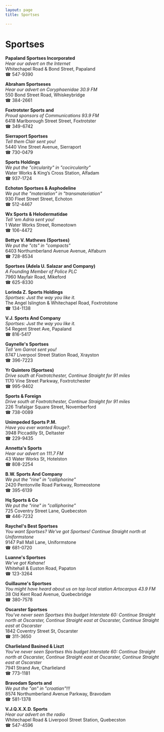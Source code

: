 ```yaml
---
layout: page 
title: Sportses

---
```



# Sportses


 **Papaland Sportses Incorporated**  
_Hear our advert on the Internet_  
Whitechapel Road & Bond Street, Papaland  
☎ 547-9390

**Abraham Sportseses**  
_Hear our advert on Coryphaenidae 30.9 FM_  
550 Bond Street Road, Whiskeybridge  
☎ 384-2661

**Foxtrotster Sports and**  
_Proud sponsors of Communications 93.9 FM_  
6418 Marlborough Street Street, Foxtrotster  
☎ 349-6742

**Sierraport Sportses**  
_Tell them Clair sent you!_  
5440 Vine Street Avenue, Sierraport  
☎ 730-0479

**Sports Holdings**  
_We put the "circularity" in "cocircularity"_  
Water Works & King’s Cross Station, Alfadam  
☎ 937-1724

**Echoton Sportses & Asphodeline**  
_We put the "materiation" in "transmateriation"_  
930 Fleet Street Street, Echoton  
☎ 512-4467

**Wx Sports & Helodermatidae**  
_Tell 'em Adria sent you!_  
1 Water Works Street, Romeotown  
☎ 106-4472

**Bettye V. Mathews (Sportses)**  
_We put the "cts" in "compacts"_  
6403 Northumberland Avenue Avenue, Alfaburn  
☎ 728-8534

**Sportses (Adela U. Salazar and Company)**  
_A Founding Member of Police PLC_  
7960 Mayfair Road, Mikeford  
☎ 625-8330

**Lorinda Z. Sports Holdings**  
_Sportses: Just the way you like it._  
The Angel Islington & Whitechapel Road, Foxtrotstone  
☎ 134-1138

**V.J. Sports And Company**  
_Sportses: Just the way you like it._  
54 Regent Street Ave, Papaland  
☎ 816-5417

**Gaynelle's Sportses**  
_Tell 'em Garrot sent you!_  
8747 Liverpool Street Station Road, Xrayston  
☎ 396-7223

**Yr Quintero (Sportses)**  
_Drive south at Foxtrotchester, Continue Straight for 91 miles_  
1170 Vine Street Parkway, Foxtrotchester  
☎ 995-9402

**Sports & Foreign**  
_Drive south at Foxtrotchester, Continue Straight for 91 miles_  
226 Trafalgar Square Street, Novemberford  
☎ 738-0089

**Unimpeded Sports P.M.**  
_Have you ever wanted Rouge?._  
3948 Piccadilly St, Deltaster  
☎ 229-9435

**Annetta's Sports**  
_Hear our advert on 111.7 FM_  
43 Water Works St, Hotelston  
☎ 808-2254

**B.W. Sports And Company**  
_We put the "rine" in "calliphorine"_  
2420 Pentonville Road Parkway, Romeostone  
☎ 395-6139

**Hq Sports & Co**  
_We put the "rine" in "calliphorine"_  
725 Coventry Street Lane, Quebecston  
☎ 446-7232

**Raychel's Best Sportses**  
_You want Sportses? We've got Sportses! 
Continue Straight north at Uniformstone_  
9147 Pall Mall Lane, Uniformstone  
☎ 681-0720

**Luanne's Sportses**  
_We've got Kahane!_  
Whitehall & Euston Road, Papaton  
☎ 123-3264

**Guillaume's Sportses**  
_You might have heard about us on top local station Artocarpus 43.9 FM_  
38 Old Kent Road Avenue, Quebecbridge  
☎ 380-7578

**Oscarster Sportses**  
_You've never seen Sportses this budget 
Interstate 60: Continue Straight north at Oscarster, Continue Straight east at Oscarster, Continue Straight east at Oscarster_  
1842 Coventry Street St, Oscarster  
☎ 311-3650

**Charlieland Basined & Liszt**  
_You've never seen Sportses this budget 
Interstate 60: Continue Straight north at Oscarster, Continue Straight east at Oscarster, Continue Straight east at Oscarster_  
7941 Strand Ave, Charlieland  
☎ 773-1181

**Bravodam Sports and**  
_We put the "an" in "croatian"!!!_  
8574 Northumberland Avenue Parkway, Bravodam  
☎ 581-1378

**V.J.Q.X.X.D. Sports**  
_Hear our advert on the radio_  
Whitechapel Road & Liverpool Street Station, Quebecston  
☎ 547-4596

